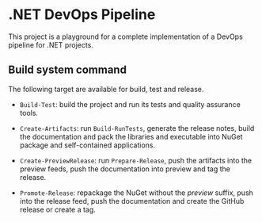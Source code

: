 # .NET DevOps Pipeline

This project is a playground for a complete implementation of a DevOps pipeline
for .NET projects.

## Build system command

The following target are available for build, test and release.

- `Build-Test`: build the project and run its tests and quality assurance tools.

- `Create-Artifacts`: run `Build-RunTests`, generate the release notes, build
  the documentation and pack the libraries and executable into NuGet package and
  self-contained applications.

- `Create-PreviewRelease`: run `Prepare-Release`, push the artifacts into the
  preview feeds, push the documentation into preview and tag the release.

- `Promote-Release`: repackage the NuGet without the _preview_ suffix, push into
  the release feed, push the documentation and create the GitHub release or
  create a tag.
